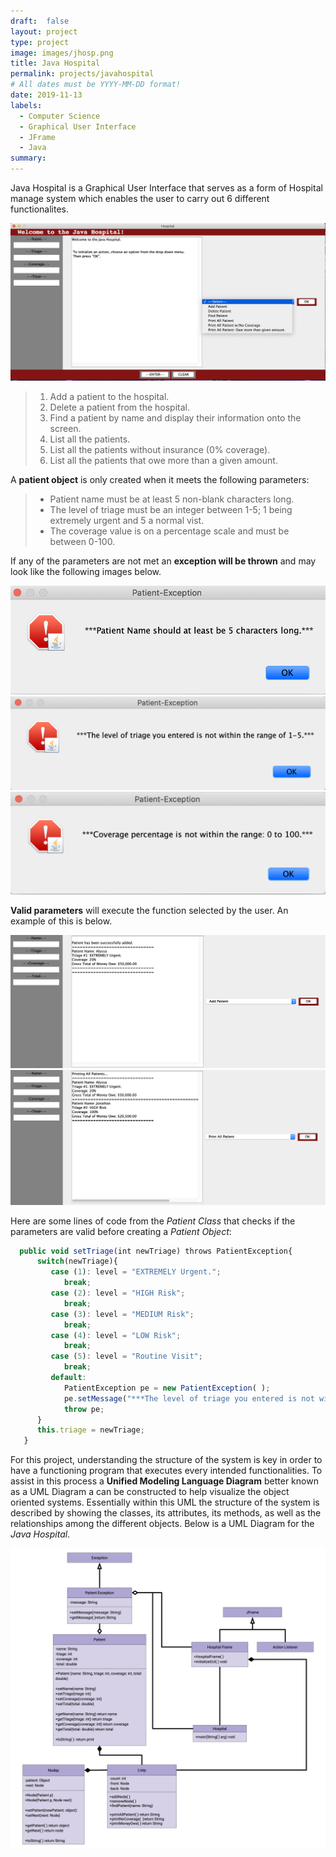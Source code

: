 ```yaml
---
draft:  false
layout: project
type: project
image: images/jhosp.png
title: Java Hospital
permalink: projects/javahospital
# All dates must be YYYY-MM-DD format!
date: 2019-11-13
labels:
  - Computer Science
  - Graphical User Interface
  - JFrame
  - Java
summary:
---
```

Java Hospital is a Graphical User Interface that serves as a form of Hospital manage system which enables the user to carry out 6 different functionalites.

<img class="ui image" src="../images/h1.png">

>  1. Add a patient to the hospital.
>  2. Delete a patient from the hospital.
>  3. Find a patient by name and display their information onto the screen.
>  4. List all the patients.
>  5. List all the patients without insurance (0% coverage).
>  6. List all the patients that owe more than a given amount.

A **patient object** is only created when it meets the following parameters:
>  - Patient name must be at least 5 non-blank characters long.
>  - The level of triage must be an integer between 1-5; 1 being extremely urgent and 5 a normal vist.
>  - The coverage value is on a percentage scale and must be between 0-100.

If any of the parameters are not met an **exception will be thrown** and may look like the following images below.

<div class="ui medium rounded images">
   <img class="ui  image" src="../images/e1.png">
   <img class="ui  image" src="../images/e2.png">
   <img class="ui  image" src="../images/e3.png">
</div>

**Valid parameters** will execute the function selected by the user. An example of this is below.

<div class="ui large rounded images">
  <img class="ui image" src="../images/h3.png">
  <img class="ui image" src="../images/h4.png">
</div>

Here are some lines of code from the _Patient Class_ that checks if the parameters are valid before creating a _Patient Object_:

```js
  public void setTriage(int newTriage) throws PatientException{
      switch(newTriage){
         case (1): level = "EXTREMELY Urgent.";
            break;
         case (2): level = "HIGH Risk";
            break;
         case (3): level = "MEDIUM Risk";
            break;
         case (4): level = "LOW Risk";
            break;
         case (5): level = "Routine Visit";
            break;
         default: 
            PatientException pe = new PatientException( );
            pe.setMessage("***The level of triage you entered is not within the range of 1-5.***");
            throw pe;
      }
      this.triage = newTriage;  
   }
```   

For this project, understanding the structure of the system is key in order to have a functioning program that executes every intended functionalities. To assist in this process a **Unified Modeling Language Diagram** better known as a UML Diagram a can be constructed to help visualize the object oriented systems. Essentially within this UML the structure of the system is described by showing the classes, its attributes, its methods, as well as the relationships	among the different objects. Below is a UML Diagram for the _Java Hospital_.

<img class="ui image" src="../images/h-uml.png">
